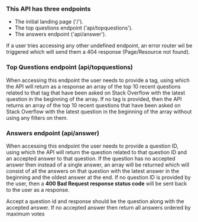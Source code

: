 ### This API has three endpoints
- The initial landing page ('/').
- The top questions endpoint ('api/topquestions').
- The answers endpoint ('api/answer').

If a user tries accessing any other undefined endpoint, an error router wil be triggered which will send them a 404 response (Page/Resource not found).

### Top Questions endpoint (api/topquestions)
When accessing this endpoint the user needs to provide a tag, using which the API will return as a response an array of the top 10 recent questions related to that tag that have been asked on Stack Overflow with the latest question in the beginning of the array. If no tag is provided, then the API returns an array of the top 10 recent questions that have been asked on Stack Overflow with the latest question in the beginning of the array without using any filters on them.

### Answers endpoint (api/answer)
When accessing this endpoint the user needs to provide a question ID, using which the API will return the question related to that question ID and an accepted answer to that question. If the question has no accepted answer then instead of a single answer, an array will be returned which will consist of all the answers on that question with the latest answer in the beginning and the oldest answer at the end. If no question ID is provided by the user, then a **400 Bad Request response status code** will be sent back to the user as a response.

Accept a question id and response should be the question along with the accepted answer. If no accepted answer then return all answers ordered by maximum votes
